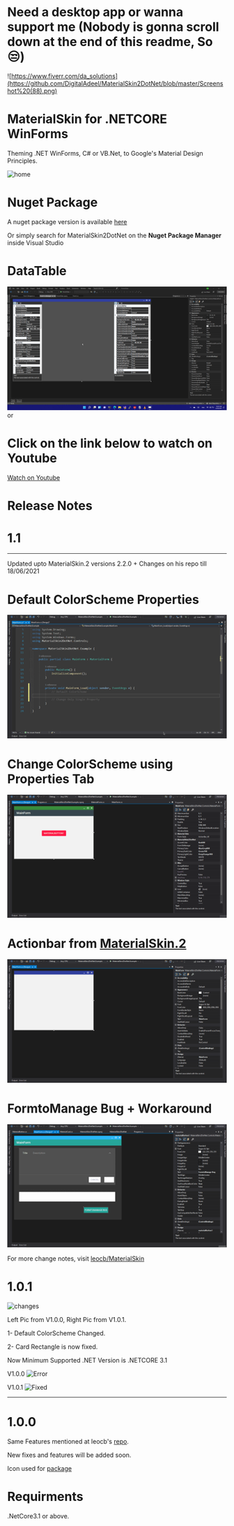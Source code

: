 # Need a desktop app or wanna support me (Nobody is gonna scroll down at the end of this readme, So 😒)
![https://www.fiverr.com/da_solutions](https://github.com/DigitalAdeel/MaterialSkin2DotNet/blob/master/Screenshot%20(88).png)
# MaterialSkin for .NETCORE WinForms

Theming .NET WinForms, C# or VB.Net, to Google's Material Design Principles.

![home](https://user-images.githubusercontent.com/8310271/66237904-9dff9380-e6cc-11e9-9f08-3c5ba182e144.png)

# Nuget Package

A nuget package version is available [here](https://www.nuget.org/packages/MaterialSkin2DotNet/)

Or simply search for MaterialSkin2DotNet on the **Nuget Package Manager** inside Visual Studio

# DataTable
![DataTableDemo](https://raw.githubusercontent.com/DigitalAdeel/MaterialSkin2DotNet/master/mk2dnDataTable.webp)
or
# Click on the link below to watch on Youtube
[Watch on Youtube](https://youtu.be/LSXJA0G1LeI)

# Release Notes

# 1.1
---
Updated upto MaterialSkin.2 versions 2.2.0 + Changes on his repo till 18/06/2021

# Default ColorScheme Properties

![Default ColorScheme Properties](https://github.com/DigitalAdeel/MaterialSkin2DotNet/blob/master/ColorScheme.gif)

# Change ColorScheme using Properties Tab

![Change ColorScheme using Properties Tab](https://github.com/DigitalAdeel/MaterialSkin2DotNet/blob/master/ColorSchemeinProperties.gif)

# Actionbar from [MaterialSkin.2](https://github.com/leocb/MaterialSkin/)

![Actionbar for MaterialSkin](https://github.com/DigitalAdeel/MaterialSkin2DotNet/blob/master/ActionBar.gif)

# FormtoManage Bug + Workaround

![FormtoManage Bug + Workaround](https://github.com/DigitalAdeel/MaterialSkin2DotNet/blob/master/FormtoManageBug.gif)

For more change notes, visit [leocb/MaterialSkin](https://github.com/leocb/MaterialSkin/)

# 1.0.1

![changes](https://i.ibb.co/0qx3fJ3/changes.png)

Left Pic from V1.0.0, Right Pic from V1.0.1.

1- Default ColorScheme Changed.

2- Card Rectangle is now fixed.

Now Minimum Supported .NET Version is .NETCORE 3.1

V1.0.0
![Error](https://i.ibb.co/xh2qqsz/Screenshot-69.png)

V1.0.1
![Fixed](https://i.ibb.co/Byn51hy/Screenshot-70.png)

-----

# 1.0.0
Same Features mentioned at leocb's [repo](https://github.com/leocb/MaterialSkin/).

New fixes and features will be added soon.

Icon used for [package](https://icons8.com/icon/46639/layers)


# Requirments
.NetCore3.1 or above.
